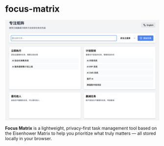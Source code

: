 # focus-matrix

![alt text](docs/image.png)

**Focus Matrix** is a lightweight, privacy-first task management tool based on the Eisenhower Matrix to help you prioritize what truly matters — all stored locally in your browser.
